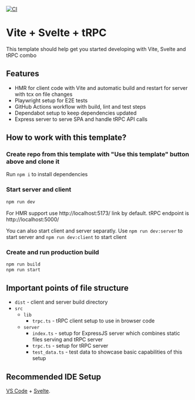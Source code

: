[![CI](https://github.com/mishankov/vite-svelte-trpc/actions/workflows/ci.yml/badge.svg)](https://github.com/mishankov/vite-svelte-trpc/actions/workflows/ci.yml)

# Vite + Svelte + tRPC

This template should help get you started developing with Vite, Svelte and tRPC combo

## Features

- HMR for client code with Vite and automatic build and restart for server with tcx on file changes
- Playwright setup for E2E tests
- GitHub Actions workflow with build, lint and test steps
- Dependabot setup to keep dependencies updated
- Express server to serve SPA and handle tRPC API calls

## How to work with this template?

### Create repo from this template with "Use this template" button above and clone it

Run `npm i` to install dependencies

### Start server and client

```bash
npm run dev
```

For HMR support use http://localhost:5173/ link by default. tRPC endpoint is http://localhost:5000/

You can also start client and server separatly. Use `npm run dev:server` to start server and `npm run dev:client` to start client

### Create and run production build

```bash
npm run build
npm run start
```

## Important points of file structure

- `dist` - client and server build directory
- `src`
  - `lib`
    - `trpc.ts` - tRPC client setup to use in browser code
  - `server`
    - `index.ts` - setup for ExpressJS server which combines static files serving and tRPC server
    - `trpc.ts` - setup for tRPC server
    - `test_data.ts` - test data to showcase basic capabilities of this setup

## Recommended IDE Setup

[VS Code](https://code.visualstudio.com/) + [Svelte](https://marketplace.visualstudio.com/items?itemName=svelte.svelte-vscode).
